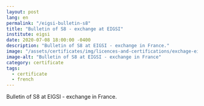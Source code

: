 ```yaml
---
layout: post
lang: en
permalink: "/eigsi-bulletin-s8"
title: "Bulletin of S8 - exchange at EIGSI"
institute: eigsi
date: 2020-07-08 18:00:00 -0400
description: "Bulletin of S8 at EIGSI - exchange in France."
image: "/assets/certificates/img/licences-and-certifications/exchage-eigsi/DELF/eigsi-bulletin-s8/front-fr.jpg"
image-alt: "Bulletin of S8 at EIGSI - exchange in France"
category: certificate
tags:
  - certificate
  - french
---
```


Bulletin of S8 at EIGSI - exchange in France.
